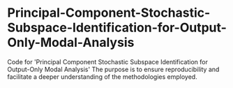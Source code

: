 # Principal-Component-Stochastic-Subspace-Identification-for-Output-Only-Modal-Analysis
Code for 'Principal Component Stochastic Subspace Identification for Output-Only Modal Analysis' The purpose is to ensure reproducibility and facilitate a deeper understanding of the methodologies employed.
